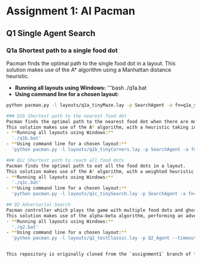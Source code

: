 # Assignment 1: AI Pacman

## Q1 Single Agent Search
### Q1a Shortest path to a single food dot
Pacman finds the optimal path to the single food dot in a layout.
This solution makes use of the A* algorithm using a Manhattan distance heuristic.
- **Running all layouts using Windows:**
  '''bash
  ./q1a.bat
- **Using command line for a chosen layout:**
```bash
python pacman.py -l layouts/q1a_tinyMaze.lay -p SearchAgent -a fn=q1a_solver,prob=q1a_problem --timeout=1

### Q1b Shortest path to the nearest food dot
Pacman finds the optimal path to the nearest food dot when there are multiple in a layout.
This solution makes use of the A* algorithm, with a heuristic taking into account the nearest food dot.
- **Running all layouts using Windows:**
  './q1b.bat'
- **Using command line for a chosen layout:**
  'python pacman.py -l layouts/q1b_tinyCorners.lay -p SearchAgent -a fn=q1b_solver,prob=q1b_problem --timeout=5'

### Q1c Shortest path to reach all food dots
Pacman finds the optimal path to eat all the food dots in a layout.
This solution makes use of the A* algorithm, with a weighted heuristic taking into account the distance to the closest goal, sum of distances to all remaining food dots and the number of remaining food dots.
- **Running all layouts using Windows:**
  './q1c.bat'
- **Using command line for a chosen layout:**
  'python pacman.py -l layouts/q1c_tinySearch.lay -p SearchAgent -a fn=q1c_solver,prob=q1c_problem --timeout=10'

## Q2 Adversarial Search
Pacman controller which plays the game with multiple food dots and ghosts, attempting to maximise the score.
This solution makes use of the alpha-beta algorithm, performing an adversarial search in each game state, with Pacman as the maximiser agent and Ghosts as the minimiser agents.
- **Running all layouts using Windows:**
  './q2.bat'
- **Using command line for a chosen layout:**
  'python pacman.py -l layouts/q2_testClassic.lay -p Q2_Agent --timeout=30'


This repository is originally cloned from the `assignment1` branch of the repository at <https://github.com/ethantwills/fit3080_2024>. If there are updates to this code, please merge from here.
